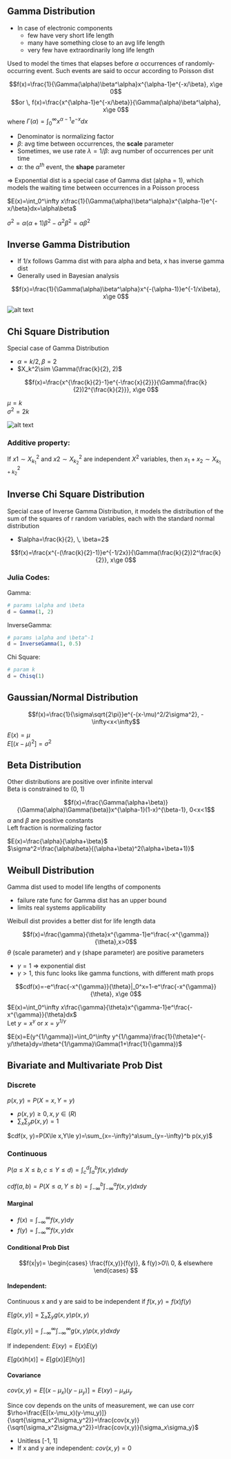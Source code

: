 ## Gamma Distribution
- In case of electronic components
    - few have very short life length
    - many have something close to an avg life length
    - very few have extraordinarily long life length

Used to model the times that elapses before $\alpha$ occurrences of randomly-occurring event. Such events are said to occur according to Poisson dist

$$f(x)=\frac{1}{\Gamma(\alpha)\beta^\alpha}x^{\alpha-1}e^{-x/\beta}, x\ge 0$$
$$or \, f(x)=\frac{x^{\alpha-1}e^{-x/\beta}}{\Gamma(\alpha)\beta^\alpha}, x\ge 0$$
where $\Gamma(\alpha)=\int_0^\infty x^{\alpha-1}e^{-x}dx$
- Denominator is normalizing factor
- $\beta$: avg time between occurrences, the **scale** parameter
- Sometimes, we use rate $\lambda=1/\beta$: avg number of occurrences per unit time
- $\alpha$: the $\alpha^{th}$ event, the **shape** parameter

=> Exponential dist is a special case of Gamma dist (alpha = 1), which models the waiting time between occurrences in a Poisson process

$E(x)=\int_0^\infty x\frac{1}{\Gamma(\alpha)\beta^\alpha}x^{\alpha-1}e^{-x/\beta}dx=\alpha\beta$

$\sigma^2=\alpha(\alpha+1)\beta^2-\alpha^2\beta^2=\alpha\beta^2$

## Inverse Gamma Distribution
- If 1/x follows Gamma dist with para alpha and beta, x has inverse gamma dist
- Generally used in Bayesian analysis

$$f(x)=\frac{1}{\Gamma(\alpha)\beta^\alpha}x^{-(\alpha-1)}e^{-1/x\beta}, x\ge 0$$

![alt text](gamma.png)

## Chi Square Distribution
Special case of Gamma Distribution
- $\alpha=k/2, \, \beta=2$
- $X_k^2\sim \Gamma(\frac{k}{2}, 2)$

$$f(x)=\frac{x^{\frac{k}{2}-1}e^{-\frac{x}{2}}}{\Gamma(\frac{k}{2})2^{\frac{k}{2}}}, x\ge 0$$

$\mu = k$\
$\sigma^2=2k$

![alt text](chi_squared.png)

### **Additive property**:
If $x1\sim X_{k_1}^2$ and $x2\sim X_{k_2}^2$ are independent $X^2$ variables, then $x_1+x_2\sim X_{k_1+k_2}^2$

## Inverse Chi Square Distribution
Special case of Inverse Gamma Distribution, it models the distribution of the sum of the squares of r random variables, each with the standard normal distribution
- $\alpha=\frac{k}{2}, \, \beta=2$

$$f(x)=\frac{x^{-(\frac{k}{2}-1)}e^{-1/2x}}{\Gamma(\frac{k}{2})2^\frac{k}{2}}, x\ge 0$$

### Julia Codes:
Gamma:
```julia
# params \alpha and \beta
d = Gamma(1, 2)
```

InverseGamma:
```julia
# params \alpha and \beta^-1
d = InverseGamma(1, 0.5)
```

Chi Square:
```julia
# param k
d = Chisq(1)
```

## Gaussian/Normal Distribution
$$f(x)=\frac{1}{\sigma\sqrt{2\pi}}e^{-(x-\mu)^2/2\sigma^2}, -\infty<x<\infty$$

$E(x)=\mu$ \
$E[(x-\mu)^2]=\sigma^2$

## Beta Distribution
Other distributions are positive over infinite interval \
Beta is constrained to (0, 1)

$$f(x)=\frac{\Gamma(\alpha+\beta)}{\Gamma(\alpha)\Gamma(\beta)}x^{\alpha-1}(1-x)^{\beta-1}, 0<x<1$$
$\alpha$ and $\beta$ are positive constants \
Left fraction is normalizing factor

$E(x)=\frac{\alpha}{\alpha+\beta}$ \
$\sigma^2=\frac{\alpha\beta}{(\alpha+\beta)^2(\alpha+\beta+1)}$

## Weibull Distribution
Gamma dist used to model life lengths of components
- failure rate func for Gamma dist has an upper bound
- limits real systems applicability

Weibull dist provides a better dist for life length data

$$f(x)=\frac{\gamma}{\theta}x^{\gamma-1}e^\frac{-x^{\gamma}}{\theta},x>0$$
$\theta$ (scale parameter) and $\gamma$ (shape parameter) are positive parameters

- $\gamma=1$ => exponential dist
- $\gamma>1$, this func looks like gamma functions, with different math props

$$cdf(x)=-e^\frac{-x^{\gamma}}{\theta}|_0^x=1-e^\frac{-x^{\gamma}}{\theta}, x\ge 0$$

$E(x)=\int_0^\infty x\frac{\gamma}{\theta}x^{\gamma-1}e^\frac{-x^{\gamma}}{\theta}dx$\
Let $y=x^\gamma$ or $x=y^{1/\gamma}$

$E(x)=E(y^{1/\gamma})=\int_0^\infty y^{1/\gamma}\frac{1}{\theta}e^{-y/\theta}dy=\theta^{1/\gamma}\Gamma(1+\frac{1}{\gamma})$

## Bivariate and Multivariate Prob Dist

### Discrete
$p(x, y)=P(X=x, Y=y)$
- $p(x, y)\ge 0, x,y\in (R)$
- $\sum_x\sum_yp(x, y)=1$

$cdf(x, y)=P(X\le x,Y\le y)=\sum_{x=-\infty}^a\sum_{y=-\infty}^b p(x,y)$

### Continuous
$P(a\le X\le b, c\le Y\le d)=\int_c^d\int_a^b f(x,y)dxdy$

$cdf(a,b)=P(X\le a, Y\le b)=\int_{-\infty}^b\int_{-\infty}^a f(x, y)dxdy$

#### Marginal 
- $f(x)=\int_{-\infty}^\infty f(x,y)dy$ 
- $f(y)=\int_{-\infty}^\infty f(x,y)dx$

#### Conditional Prob Dist 
$$f(x|y)=
    \begin{cases}
        \frac{f(x,y)}{f(y)}, & f(y)>0\\
        0, & elsewhere
    \end{cases}
$$
#### Independent: 
Continuous x and y are said to be independent if $f(x,y)=f(x)f(y)$

$E[g(x,y)]=\sum_x\sum_y g(x,y)p(x,y)$

$E[g(x,y)]=\int_{-\infty}^{\infty}\int_{-\infty}^{\infty} g(x,y)p(x,y)dxdy$

If independent:
$E(xy)=E(x)E(y)$

$E[g(x)h(x)]=E[g(x)]E[h(y)]$

#### Covariance
$cov(x,y)=E[(x-\mu_x)(y-\mu_y)]=E(xy)-\mu_x\mu_y$

Since cov depends on the units of measurement, we can use corr\
$\rho=\frac{E[(x-\mu_x)(y-\mu_y)]}{\sqrt{\sigma_x^2\sigma_y^2}}=\frac{cov(x,y)}{\sqrt{\sigma_x^2\sigma_y^2}}=\frac{cov(x,y)}{\sigma_x\sigma_y}$

- Unitless [-1, 1]
- If x and y are independent: $cov(x,y)=0$